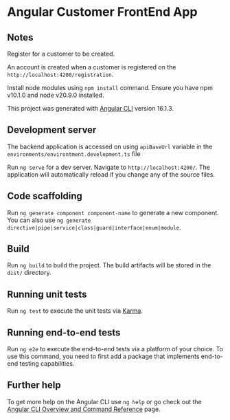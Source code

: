 # Angular Customer FrontEnd App

## Notes

Register for a customer to be created.

An account is created when a customer is registered on the `http://localhost:4200/registration`.

Install node modules using `npm install` command. Ensure you have npm v10.1.0 and node v20.9.0 installed.

This project was generated with [Angular CLI](https://github.com/angular/angular-cli) version 16.1.3.

## Development server

The backend application is accessed on using `apiBaseUrl` variable in the `environments/environtment.development.ts` file

Run `ng serve` for a dev server. Navigate to `http://localhost:4200/`. The application will automatically reload if you change any of the source files.

## Code scaffolding

Run `ng generate component component-name` to generate a new component. You can also use `ng generate directive|pipe|service|class|guard|interface|enum|module`.

## Build

Run `ng build` to build the project. The build artifacts will be stored in the `dist/` directory.

## Running unit tests

Run `ng test` to execute the unit tests via [Karma](https://karma-runner.github.io).

## Running end-to-end tests

Run `ng e2e` to execute the end-to-end tests via a platform of your choice. To use this command, you need to first add a package that implements end-to-end testing capabilities.

## Further help

To get more help on the Angular CLI use `ng help` or go check out the [Angular CLI Overview and Command Reference](https://angular.io/cli) page.
